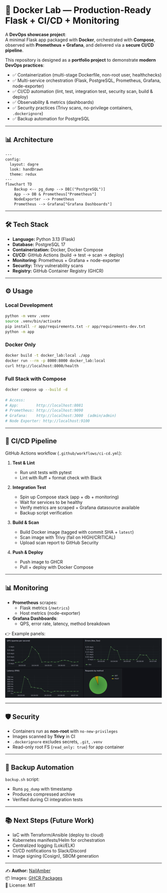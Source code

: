 # 🚀 Docker Lab — Production-Ready Flask + CI/CD + Monitoring

A **DevOps showcase project**:\
A minimal Flask app packaged with **Docker**, orchestrated with **Compose**, observed with **Prometheus + Grafana**, and delivered via a **secure CI/CD pipeline**.

This repository is designed as a **portfolio project** to demonstrate **modern DevOps practices**:

- ✅ Containerization (multi-stage Dockerfile, non-root user, healthchecks)
- ✅ Multi-service orchestration (Flask, PostgreSQL, Prometheus, Grafana, node-exporter)
- ✅ CI/CD automation (lint, test, integration test, security scan, build & deploy)
- ✅ Observability & metrics (dashboards)
- ✅ Security practices (Trivy scans, no-privilege containers, `.dockerignore`)
- ✅ Backup automation for PostgreSQL

---

## 📊 Architecture

```mermaid
---
config:
  layout: dagre
  look: handDrawn
  theme: redux
---
flowchart TD
    Backup <-- pg_dump --> DB[("PostgreSQL")]
    App --> DB & Prometheus["Prometheus"]
    NodeExporter --> Prometheus
    Prometheus --> Grafana["Grafana Dashboards"]

```
---

## 🛠️ Tech Stack

- **Language:** Python 3.13 (Flask)
- **Database:** PostgreSQL 17
- **Containerization:** Docker, Docker Compose
- **CI/CD:** GitHub Actions (build → test → scan → deploy)
- **Monitoring:** Prometheus + Grafana + node-exporter
- **Security:** Trivy vulnerability scans
- **Registry:** GitHub Container Registry (GHCR)

---

## ⚙️ Usage

### Local Development

```bash
python -m venv .venv
source .venv/bin/activate
pip install -r app/requirements.txt -r app/requirements-dev.txt
python -m app
```

### Docker Only

```bash
docker build -t docker_lab:local ./app
docker run --rm -p 8000:8000 docker_lab:local
curl http://localhost:8000/health
```

### Full Stack with Compose

```bash
docker compose up --build -d

# Access:
# App:        http://localhost:8081
# Prometheus: http://localhost:9090
# Grafana:    http://localhost:3000  (admin/admin)
# Node Exporter: http://localhost:9100
```

---

## 🔄 CI/CD Pipeline

GitHub Actions workflow (`.github/workflows/ci-cd.yml`):

1. **Test & Lint**

   - Run unit tests with pytest
   - Lint with Ruff + format check with Black

2. **Integration Test**

   - Spin up Compose stack (app + db + monitoring)
   - Wait for services to be healthy
   - Verify metrics are scraped + Grafana datasource available
   - Backup script verification

3. **Build & Scan**

   - Build Docker image (tagged with commit SHA + `latest`)
   - Scan image with Trivy (fail on HIGH/CRITICAL)
   - Upload scan report to GitHub Security

4. **Push & Deploy**

   - Push image to GHCR
   - Pull + deploy with Docker Compose

---

## 📊 Monitoring

- **Prometheus** scrapes:
  - Flask metrics (`/metrics`)
  - Host metrics (node-exporter)
- **Grafana Dashboards**:
  - QPS, error rate, latency, method breakdown  

👉 Example panels: ![Grafana dashboard](images/Example_dashboard.png)

---

## 🛡️ Security

- Containers run as **non-root** with `no-new-privileges`
- Images scanned by **Trivy** in CI
- `.dockerignore` excludes secrets, `.git`, `.venv`
- Read-only root FS (`read_only: true`) for app container

---

## 💾 Backup Automation

`backup.sh` script:

- Runs `pg_dump` with timestamp
- Produces compressed archive
- Verified during CI integration tests

---

## 📚 Next Steps (Future Work)

- IaC with Terraform/Ansible (deploy to cloud)
- Kubernetes manifests/Helm for orchestration
- Centralized logging (Loki/ELK)
- CI/CD notifications to Slack/Discord
- Image signing (Cosign), SBOM generation

---

✍️ **Author:** [NailAmber](https://github.com/NailAmber)\
📦 Images: [GHCR Packages](https://github.com/NailAmber?tab=packages)\
📌 License: MIT
